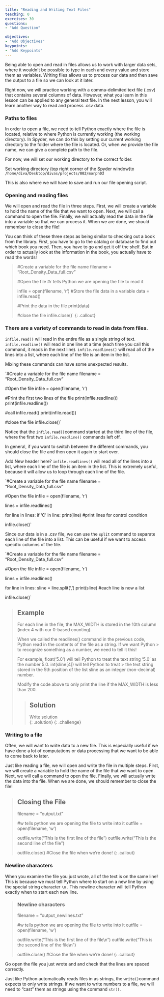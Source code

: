 ```yaml
---
title: "Reading and Writing Text Files"
teaching: 0
exercises: 30
questions:
- "Add Question"

objectives:
- "Add Objectives"
keypoints:
- "Add Keypoints"
---
```


Being able to open and read in files allows us to work with larger data sets, where it wouldn’t be possible to type in each and every value and store them as variables.  Writing files allows us to process our data and then save the output to a file so we can look at it later.

Right now, we will practice working with a comma-delimited text file (.csv) that contains several columns of data.  However, what you learn in this lesson can be applied to any general text file.  In the next lesson, you will learn another way to read and process .csv data.

### Paths to files
In order to open a file, we need to tell Python exactly where the file is located, relative to where Python is currently working (the working directory).  In Spyder, we can do this by setting our current working directory to the folder where the file is located.  Or, when we provide the file name, we can give a complete path to the file.

For now, we will set our working directory to the correct folder.

Set working directory (top right corner of the Spyder window)to 
`/home/diva/Desktop/divas/projects/002/morph03`

This is also where we will have to save and run our file opening script.

### Opening and reading files
We will open and read the file in three steps.  First, we will create a variable to hold the name of the file that we want to open.  Next, we will call a command to open the file.  Finally, we will actually read the data in the file into a variable so that we can process it.  When we are done, we should remember to close the file!

You can think of these three steps as being similar to checking out a book from the library.  First, you have to go to the catalog or database to find out which book you need.  Then, you have to go and get it off the shelf.  But in order to actually look at the information in the book, you actually have to read the words!

> #Create a variable for the file name
> filename = “Root_Density_Data_full.csv”
> 
> #Open the file
> #r tells Python we are opening the file to read it
> 
> infile = open(filename, ‘r’) 
> #Store the file data in a variable
> data = infile.read()
>
> #Print the data in the file
> print(data)
> 
> #close the file
> infile.close()`
{: .callout}

### There are a variety of commands to read in data from files.  

`infile.read()` will read in the entire file as a single string of text.
`infile.readline()` will read in one line at a time (each time you call this command, it reads in the next line).  `infile.readlines()` will read all of the lines into a list, where each line of the file is an item in the list.

Mixing these commands can have some unexpected results.

`#Create a variable for the file name
filename = “Root_Density_Data_full.csv”

#Open the file
infile = open(filename, ‘r’) 

#Print the first two lines of the file
print(infile.readline())
print(infile.readline())

#call infile.read()
print(infile.read())

#close the file
infile.close()`

Notice that  the `infile.read()`command started at the third line of the file, where the first two `infile.readline()` commands left off. 

In general, if you want to switch between the different commands, you should close the file and then open it again to start over.

Add New header here?
`infile.readlines()` will read all of the lines into a list, where each line of the file is an item in the list.  This is extremely useful, because it will allow us to loop through each line of the file.

`#Create a variable for the file name
filename = “Root_Density_Data_full.csv”

#Open the file
infile = open(filename, ‘r’) 

lines = infile.readlines() 

for line in lines:
	if ‘C’ in line:
		print(line) #print lines for control condition

infile.close()`

Since our data is in a .csv file, we can use the `split` command to separate each line of the file into a list.  This can be useful if we want to access specific columns of the file.  

`#Create a variable for the file name
filename = “Root_Density_Data_full.csv”

#Open the file
infile = open(filename, ‘r’) 

lines = infile.readlines() 

for line in lines:
	sline = line.split(‘,’)
		print(sline) #each line is now a list

infile.close()`
  
> ## Example
> For each line in the file, the MAX_WIDTH is stored in the 10th column (index 4 with our 0-based counting). 
> 
> When we called the readlines() command in the previous code, Python read in the contents of the file as a string.  If we want Python  > to recognize something as a number, we need to tell it this!  
> 
> For example, float(‘5.0’) will tell Python to treat the text string ‘5.0’ as the number 5.0.  int(sline[4]) will tell Python to treat > the text string stored in the 5th position of the list sline as an integer (non-decimal) number.
> 
> Modify the code above to only print the line if the MAX_WIDTH is less than 200.
> > ## Solution
> > Write solution  
> {: .solution}
{: .challenge}

### Writing to a file
Often, we will want to write data to a new file.  This is especially useful if we have done a lot of computations or data processing that we want to be able to come back to later. 

Just like reading a file, we will open and write the file in multiple steps.  First, we will create a variable to hold the name of the file that we want to open.  Next, we will call a command to open the file.  Finally, we will actually write the data into the file. When we are done, we should remember to close the file!

> ## Closing the File
> filename = “output.txt”
> 
> #w tells python we are opening the file to write into it
> outfile = open(filename, ‘w’)
> 
> outfile.write(“This is the first line of the file”)
> outfile.write(“This is the second line of the file”)
> 
> outfile.close() #Close the file when we’re done!
> {: .callout}

### Newline characters
When you examine the file you just wrote, all of the text is on the same line!  This is because we must tell Python where to start on a new line by using the special string character `\n.`  This newline character will tell Python exactly when to start each new line.

> ### Newline characters
> filename = “output_newlines.txt”
> 
> #w tells python we are opening the file to write into it
> outfile = open(filename, ‘w’)
> 
> outfile.write(“This is the first line of the file\n”)
> outfile.write(“This is the second line of the file\n”)
> 
> outfile.close() #Close the file when we’re done!
> {: .callout}

Go open the file you just wrote and and check that the lines are spaced correctly.


Just like Python automatically reads files in as strings, the `write()`command expects to only write strings.  If we want to write numbers to a file, we will need to “cast” them as strings using the command `str()`.

